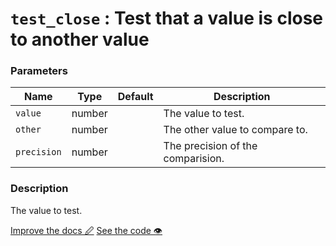 <!--- Generated documentation. Do not edit! -->

# `test_close` : Test that a value is close to another value

### Parameters

Name | Type | Default | Description
---- | ---- | ------- | -----------
`value` | number |  |The value to test.
`other` | number |  |The other value to compare to.
`precision` | number |  |The precision of the comparision.


### Description

The value to test.

<p class="tools">
  <a class="edit button" href="https://github.com/stencila/libcore/edit/master/defs/test_close.fun.xml" target="_blank">Improve the docs 🖉</a>
  <a class="code button" href="https://github.com/stencila/libcore/blob/master/js/src/test_close.js" target="_blank">See the code 👁</a>
</p>
